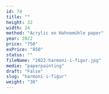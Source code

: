 ```yaml
---
id: 74
title: ""
height: 32
width: 24
method: "Acrylic on Hahnemühle paper"
year: 2022
price: "750"
exPrice: "850"
status: ""
fileName: "2022-harmoni-i-figur.jpg"
medie: "paperpainting"
draft: "False"
slug: "harmoni-i-figur"
weight: "30"
---
```

